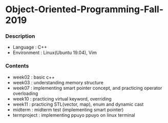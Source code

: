 # Object-Oriented-Programming-Fall-2019

### Description
+ Language : C++
+ Environment : Linux(Ubuntu 19.04), Vim

### Contents
+ week02 : basic c++
+ week03 : understanding memory structure
+ week07 : implementing smart pointer concept, and practicing operator overloading 
+ week10 : practicing virtual keyword, overriding
+ week11 : practicing STL(vector, map), enum and dynamic cast
+ midterm : midterm test (implementing smart pointer)
+ termproject : implementing ppuyo ppuyo on linux terminal
